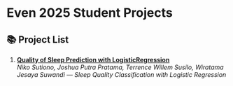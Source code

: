 # Even 2025 Student Projects

## 📚 Project List

1. **[Quality of Sleep Prediction with LogisticRegression](https://github.com/NS2006/ML-project)**  
   *Niko Sutiono, Joshua Putra Pratama, Terrence Willem Susilo, Wiratama Jesaya Suwandi — Sleep Quality Classification with Logistic Regression*
